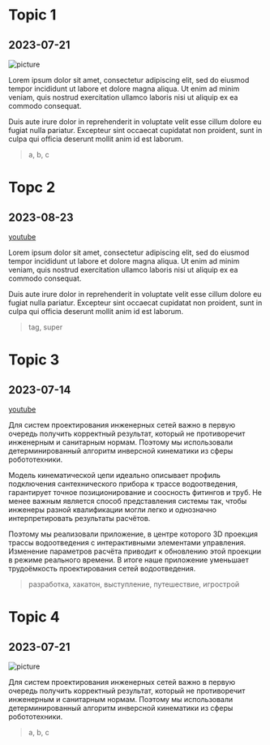 # Topic 1

## 2023-07-21

![picture](2023/birds.png)

Lorem ipsum dolor sit amet, consectetur adipiscing elit, sed do eiusmod tempor incididunt ut labore et dolore magna
aliqua. Ut enim ad minim veniam, quis nostrud exercitation ullamco laboris nisi ut aliquip ex ea commodo consequat.

Duis aute irure dolor in reprehenderit in voluptate velit esse cillum dolore eu fugiat nulla pariatur. Excepteur sint
occaecat cupidatat non proident, sunt in culpa qui officia deserunt mollit anim id est laborum.

> a, b, c

# Topc 2

## 2023-08-23

[youtube](https://www.youtube.com/embed/qJ16vPIZpqc?si=AgNLJohMoRE9Z976&start=1202)

Lorem ipsum dolor sit amet, consectetur adipiscing elit, sed do eiusmod tempor incididunt ut labore et dolore magna
aliqua. Ut enim ad minim veniam, quis nostrud exercitation ullamco laboris nisi ut aliquip ex ea commodo consequat.

Duis aute irure dolor in reprehenderit in voluptate velit esse cillum dolore eu fugiat nulla pariatur. Excepteur sint
occaecat cupidatat non proident, sunt in culpa qui officia deserunt mollit anim id est laborum.

> tag, super

# Topic 3

## 2023-07-14

[youtube](https://www.youtube.com/embed/qJ16vPIZpqc?si=AgNLJohMoRE9Z976&start=1202)

Для систем проектирования инженерных сетей важно в первую очередь получить корректный результат, который не противоречит
инженерным и санитарным нормам. Поэтому мы использовали детерминированный алгоритм инверсной кинематики из сферы
робототехники. 

Модель кинематической цепи идеально описывает профиль подключения сантехнического прибора к трассе
водоотведения, гарантирует точное позиционирование и соосность фитингов и труб. Не менее важным является способ
представления системы так, чтобы инженеры разной квалификации могли легко и однозначно интерпретировать результаты
расчётов. 

Поэтому мы реализовали приложение, в центре которого 3D проекция трассы водоотведения с интерактивными
элементами управления. Изменение параметров расчёта приводит к обновлению этой проекции в режиме реального времени. В
итоге наше приложение уменьшает трудоёмкость проектирования сетей водоотведения.

> разработка, хакатон, выступление, путешествие, игрострой

# Topic 4

## 2023-07-21

![picture](2023/birds.png)

Для систем проектирования инженерных сетей важно в первую очередь получить корректный результат, который не противоречит
инженерным и санитарным нормам. Поэтому мы использовали детерминированный алгоритм инверсной кинематики из сферы
робототехники.

> a, b, c
